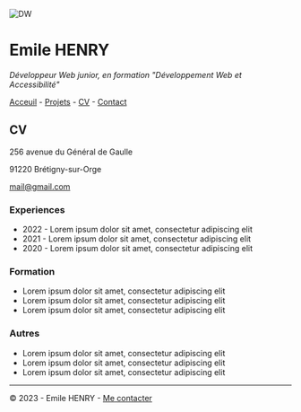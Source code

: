 ![DW](https://www.ikadia.fr/wp-content/uploads/2018/12/ikadia-article-developpeur-web-bandeau-head.jpg)
# Emile HENRY
*Développeur Web junior, en formation "Développement Web et Accessibilité"*

[Acceuil](https://github.com/EmileHENRY/S01E11-Atelier-Recap-Exo-EmileHENRY) - [Projets](https://github.com/EmileHENRY/S01E11-Atelier-Recap-Exo-EmileHENRY/blob/main/projet.md) - [CV](https://github.com/EmileHENRY/S01E11-Atelier-Recap-Exo-EmileHENRY/blob/main/CV%20exo%20s01e11%20EH.md) - [Contact](https://github.com/EmileHENRY/S01E11-Atelier-Recap-Exo-EmileHENRY/blob/main/contact%20exo%20s01e11%20EH.md)
## CV
256 avenue du Général de Gaulle

91220 Brétigny-sur-Orge

[mail@gmail.com](https://www.google.com/intl/fr/gmail/about/)
### Experiences
* 2022 - Lorem ipsum dolor sit amet, consectetur adipiscing elit
* 2021 - Lorem ipsum dolor sit amet, consectetur adipiscing elit
* 2020 - Lorem ipsum dolor sit amet, consectetur adipiscing elit
### Formation
* Lorem ipsum dolor sit amet, consectetur adipiscing elit
* Lorem ipsum dolor sit amet, consectetur adipiscing elit
* Lorem ipsum dolor sit amet, consectetur adipiscing elit
### Autres
  * Lorem ipsum dolor sit amet, consectetur adipiscing elit
  * Lorem ipsum dolor sit amet, consectetur adipiscing elit
  * Lorem ipsum dolor sit amet, consectetur adipiscing elit
---
:copyright: 2023 - Emile HENRY - [Me contacter](https://github.com/EmileHENRY/S01E11-Atelier-Recap-Exo-EmileHENRY/blob/main/contact%20exo%20s01e11%20EH.md)